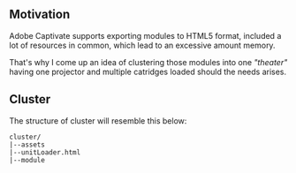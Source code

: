 ## Motivation

Adobe Captivate supports exporting modules to HTML5 format, included a lot of resources in common, which lead to an excessive amount memory.

That's why I come up an idea of clustering those modules into one _"theater"_ having one projector and multiple catridges loaded should the needs arises.

## Cluster

The structure of cluster will resemble this below:
````
cluster/
|--assets
|--unitLoader.html
|--module
````


